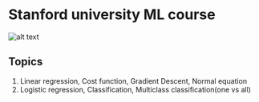 # Stanford university ML course
![alt text](https://d3njjcbhbojbot.cloudfront.net/api/utilities/v1/imageproxy/https://coursera-university-assets.s3.amazonaws.com/e3/cebbb0d0a311e39b31794df7e5d956/Coursera-SUSig_StnfrdUStack_SQ.png?auto=format&dpr=1&w=56px&h=56px&auto=format&dpr=1&w=&h=)

Topics
------
1. Linear regression, Cost function, Gradient Descent, Normal equation
2. Logistic regression, Classification, Multiclass classification(one vs all)
